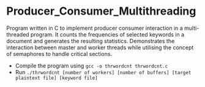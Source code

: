 # Producer_Consumer_Multithreading
Program written in C to implement producer consumer interaction in a multi-threaded program. It counts the frequencies of selected keywords in a document and generates the resulting statistics. Demonstrates the interaction between master and worker threads while utilising the concept of semaphores to handle critical sections. 

- Compile the program using ```gcc -o thrwordcnt thrwordcnt.c```
- Run ```./thrwordcnt [number of workers] [number of buffers] [target plaintext file] [keyword file]```




